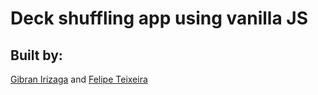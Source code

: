 # Deck shuffling app using vanilla JS
## Built by: 
[Gibran Irizaga](https://github.com/irizaga) and [Felipe Teixeira](https://gitlab.com/felipe.teixeira2/)

